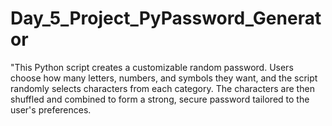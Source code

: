 # Day_5_Project_PyPassword_Generator
"This Python script creates a customizable random password. Users choose how many letters, numbers, and symbols they want, and the script randomly selects characters from each category. The characters are then shuffled and combined to form a strong, secure password tailored to the user's preferences.
